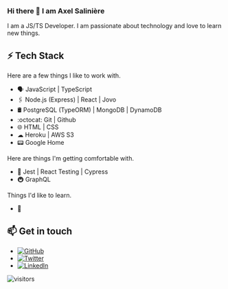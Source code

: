 ### Hi there 👋 I am Axel Salinière

I am a JS/TS Developer. I am passionate about technology and love to learn new things.

## ⚡ Tech Stack

Here are a few things I like to work with.

* 🗣 JavaScript | TypeScript
* 🖇️ Node.js (Express) | React | Jovo
* 🛢️ PostgreSQL (TypeORM) | MongoDB | DynamoDB
* :octocat: Git | Github
* 🌐 HTML | CSS
* ☁ Heroku | AWS S3
* 📟 Google Home

Here are things I'm getting comfortable with.

* 🧪 Jest | React Testing | Cypress
* 🚇 GraphQL

Things I'd like to learn.

* 🦀

## 📫 Get in touch
- <a href="https://github.com/adecess"><img src="https://img.shields.io/github/followers/adecess.svg?label=GitHub&style=social" alt="GitHub"></a>
- <a href="https://twitter.com/adecess"><img src="https://img.shields.io/twitter/follow/adecess?label=Twitter&style=social" alt="Twitter"></a>
- <a href="https://www.linkedin.com/in/saliniere"><img src="https://img.shields.io/badge/LinkedIn--_.svg?style=social&logo=linkedin" alt="LinkedIn"></a>


![visitors](https://visitor-badge.glitch.me/badge?page_id=adecess/adecess)
